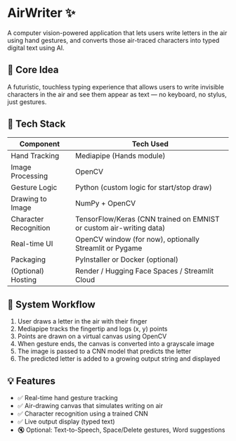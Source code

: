 # AirWriter ✨

A computer vision-powered application that lets users write letters in the air using hand gestures, and converts those air-traced characters into typed digital text using AI.

## 🧠 Core Idea

A futuristic, touchless typing experience that allows users to write invisible characters in the air and see them appear as text — no keyboard, no stylus, just gestures.

## 🧰 Tech Stack

| Component | Tech Used |
|-----------|-----------|
| Hand Tracking | Mediapipe (Hands module) |
| Image Processing | OpenCV |
| Gesture Logic | Python (custom logic for start/stop draw) |
| Drawing to Image | NumPy + OpenCV |
| Character Recognition | TensorFlow/Keras (CNN trained on EMNIST or custom air-writing data) |
| Real-time UI | OpenCV window (for now), optionally Streamlit or Pygame |
| Packaging | PyInstaller or Docker (optional) |
| (Optional) Hosting | Render / Hugging Face Spaces / Streamlit Cloud |


## 🔄 System Workflow

1. User draws a letter in the air with their finger
2. Mediapipe tracks the fingertip and logs (x, y) points
3. Points are drawn on a virtual canvas using OpenCV
4. When gesture ends, the canvas is converted into a grayscale image
5. The image is passed to a CNN model that predicts the letter
6. The predicted letter is added to a growing output string and displayed

## 💡 Features

- ✅ Real-time hand gesture tracking
- ✅ Air-drawing canvas that simulates writing on air
- ✅ Character recognition using a trained CNN
- ✅ Live output display (typed text)
- 🔇 Optional: Text-to-Speech, Space/Delete gestures, Word suggestions

